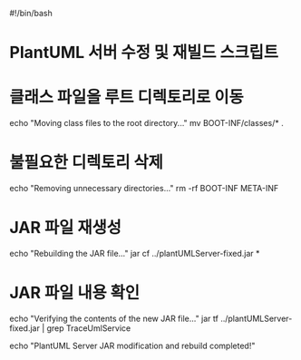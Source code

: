 #!/bin/bash

# PlantUML 서버 수정 및 재빌드 스크립트

# 클래스 파일을 루트 디렉토리로 이동
echo "Moving class files to the root directory..."
mv BOOT-INF/classes/* .

# 불필요한 디렉토리 삭제
echo "Removing unnecessary directories..."
rm -rf BOOT-INF META-INF

# JAR 파일 재생성
echo "Rebuilding the JAR file..."
jar cf ../plantUMLServer-fixed.jar *

# JAR 파일 내용 확인
echo "Verifying the contents of the new JAR file..."
jar tf ../plantUMLServer-fixed.jar | grep TraceUmlService

echo "PlantUML Server JAR modification and rebuild completed!"
